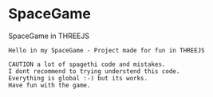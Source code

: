 # SpaceGame
SpaceGame in THREEJS

    Hello in my SpaceGame - Project made for fun in THREEJS

    CAUTION a lot of spagethi code and mistakes.
    I dont recommend to trying understend this code.
    Everything is global :-) but its works.
    Have fun with the game.
